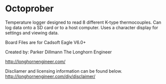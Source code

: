 Octoprober
==========

Temperature logger designed to read 8 different K-type thermocouples. Can log data onto a SD card or to a host computer. Uses a character display for settings and viewing data.


Board Files are for Cadsoft Eagle V6.0+

Created by:
Parker Dillmann
The Longhorn Engineer

http://longhornengineer.com/

Discliamer and licensing information can be found below.
http://longhornengineer.com/diy/disclaimer/
